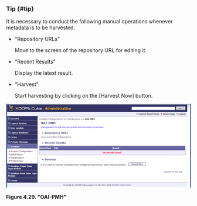 ### Tip {#tip}

It is necessary to conduct the following manual operations whenever metadata is to be harvested.

*   &quot;Repository URLs&quot;

    Move to the screen of the repository URL for editing it.

*   &quot;Recent Results&quot;

    Display the latest result.

*   &quot;Harvest&quot;

    Start harvesting by clicking on the [Harvest Now] button.

!["OAI-PMH"](../../assets/xoonips-mente14.png)

**Figure 4.29. &quot;OAI-PMH&quot;**
